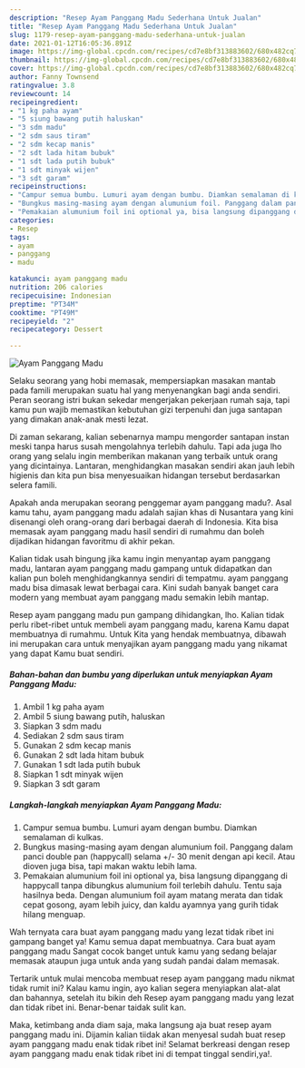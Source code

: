 ```yaml
---
description: "Resep Ayam Panggang Madu Sederhana Untuk Jualan"
title: "Resep Ayam Panggang Madu Sederhana Untuk Jualan"
slug: 1179-resep-ayam-panggang-madu-sederhana-untuk-jualan
date: 2021-01-12T16:05:36.891Z
image: https://img-global.cpcdn.com/recipes/cd7e8bf313883602/680x482cq70/ayam-panggang-madu-foto-resep-utama.jpg
thumbnail: https://img-global.cpcdn.com/recipes/cd7e8bf313883602/680x482cq70/ayam-panggang-madu-foto-resep-utama.jpg
cover: https://img-global.cpcdn.com/recipes/cd7e8bf313883602/680x482cq70/ayam-panggang-madu-foto-resep-utama.jpg
author: Fanny Townsend
ratingvalue: 3.8
reviewcount: 14
recipeingredient:
- "1 kg paha ayam"
- "5 siung bawang putih haluskan"
- "3 sdm madu"
- "2 sdm saus tiram"
- "2 sdm kecap manis"
- "2 sdt lada hitam bubuk"
- "1 sdt lada putih bubuk"
- "1 sdt minyak wijen"
- "3 sdt garam"
recipeinstructions:
- "Campur semua bumbu. Lumuri ayam dengan bumbu. Diamkan semalaman di kulkas."
- "Bungkus masing-masing ayam dengan alumunium foil. Panggang dalam panci double pan (happycall) selama +/- 30 menit dengan api kecil. Atau dioven juga bisa, tapi makan waktu lebih lama."
- "Pemakaian alumunium foil ini optional ya, bisa langsung dipanggang di happycall tanpa dibungkus alumunium foil terlebih dahulu. Tentu saja hasilnya beda. Dengan alumunium foil ayam matang merata dan tidak cepat gosong, ayam lebih juicy, dan kaldu ayamnya yang gurih tidak hilang menguap."
categories:
- Resep
tags:
- ayam
- panggang
- madu

katakunci: ayam panggang madu 
nutrition: 206 calories
recipecuisine: Indonesian
preptime: "PT34M"
cooktime: "PT49M"
recipeyield: "2"
recipecategory: Dessert

---
```



![Ayam Panggang Madu](https://img-global.cpcdn.com/recipes/cd7e8bf313883602/680x482cq70/ayam-panggang-madu-foto-resep-utama.jpg)

Selaku seorang yang hobi memasak, mempersiapkan masakan mantab pada famili merupakan suatu hal yang menyenangkan bagi anda sendiri. Peran seorang istri bukan sekedar mengerjakan pekerjaan rumah saja, tapi kamu pun wajib memastikan kebutuhan gizi terpenuhi dan juga santapan yang dimakan anak-anak mesti lezat.

Di zaman  sekarang, kalian sebenarnya mampu mengorder santapan instan meski tanpa harus susah mengolahnya terlebih dahulu. Tapi ada juga lho orang yang selalu ingin memberikan makanan yang terbaik untuk orang yang dicintainya. Lantaran, menghidangkan masakan sendiri akan jauh lebih higienis dan kita pun bisa menyesuaikan hidangan tersebut berdasarkan selera famili. 



Apakah anda merupakan seorang penggemar ayam panggang madu?. Asal kamu tahu, ayam panggang madu adalah sajian khas di Nusantara yang kini disenangi oleh orang-orang dari berbagai daerah di Indonesia. Kita bisa memasak ayam panggang madu hasil sendiri di rumahmu dan boleh dijadikan hidangan favoritmu di akhir pekan.

Kalian tidak usah bingung jika kamu ingin menyantap ayam panggang madu, lantaran ayam panggang madu gampang untuk didapatkan dan kalian pun boleh menghidangkannya sendiri di tempatmu. ayam panggang madu bisa dimasak lewat berbagai cara. Kini sudah banyak banget cara modern yang membuat ayam panggang madu semakin lebih mantap.

Resep ayam panggang madu pun gampang dihidangkan, lho. Kalian tidak perlu ribet-ribet untuk membeli ayam panggang madu, karena Kamu dapat membuatnya di rumahmu. Untuk Kita yang hendak membuatnya, dibawah ini merupakan cara untuk menyajikan ayam panggang madu yang nikamat yang dapat Kamu buat sendiri.

<!--inarticleads1-->

##### Bahan-bahan dan bumbu yang diperlukan untuk menyiapkan Ayam Panggang Madu:

1. Ambil 1 kg paha ayam
1. Ambil 5 siung bawang putih, haluskan
1. Siapkan 3 sdm madu
1. Sediakan 2 sdm saus tiram
1. Gunakan 2 sdm kecap manis
1. Gunakan 2 sdt lada hitam bubuk
1. Gunakan 1 sdt lada putih bubuk
1. Siapkan 1 sdt minyak wijen
1. Siapkan 3 sdt garam




<!--inarticleads2-->

##### Langkah-langkah menyiapkan Ayam Panggang Madu:

1. Campur semua bumbu. Lumuri ayam dengan bumbu. Diamkan semalaman di kulkas.
1. Bungkus masing-masing ayam dengan alumunium foil. Panggang dalam panci double pan (happycall) selama +/- 30 menit dengan api kecil. Atau dioven juga bisa, tapi makan waktu lebih lama.
1. Pemakaian alumunium foil ini optional ya, bisa langsung dipanggang di happycall tanpa dibungkus alumunium foil terlebih dahulu. Tentu saja hasilnya beda. Dengan alumunium foil ayam matang merata dan tidak cepat gosong, ayam lebih juicy, dan kaldu ayamnya yang gurih tidak hilang menguap.




Wah ternyata cara buat ayam panggang madu yang lezat tidak ribet ini gampang banget ya! Kamu semua dapat membuatnya. Cara buat ayam panggang madu Sangat cocok banget untuk kamu yang sedang belajar memasak ataupun juga untuk anda yang sudah pandai dalam memasak.

Tertarik untuk mulai mencoba membuat resep ayam panggang madu nikmat tidak rumit ini? Kalau kamu ingin, ayo kalian segera menyiapkan alat-alat dan bahannya, setelah itu bikin deh Resep ayam panggang madu yang lezat dan tidak ribet ini. Benar-benar taidak sulit kan. 

Maka, ketimbang anda diam saja, maka langsung aja buat resep ayam panggang madu ini. Dijamin kalian tiidak akan menyesal sudah buat resep ayam panggang madu enak tidak ribet ini! Selamat berkreasi dengan resep ayam panggang madu enak tidak ribet ini di tempat tinggal sendiri,ya!.

